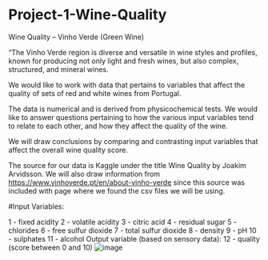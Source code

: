 # Project-1-Wine-Quality
Wine Quality – 
Vinho Verde (Green Wine)

“The Vinho Verde region is diverse and versatile in wine styles and profiles, known for producing not only light and fresh wines, but also complex, structured, and mineral wines.

We would like to work with data that pertains to variables that affect the quality of sets of red and white wines from Portugal.

The data is numerical and is derived from physicochemical tests.
We would like to answer questions pertaining to how the various input variables tend to relate to each other, and how they affect the
quality of the wine.

We will draw conclusions by comparing and contrasting input variables that affect the overall wine quality score.

The source for our data is Kaggle under the title Wine Quality by Joakim Arvidsson. We will also draw information from https://www.vinhoverde.pt/en/about-vinho-verde since this source was included with page where we found the csv files we will be using.

#Input Variables:

1 - fixed acidity
2 - volatile acidity
3 - citric acid
4 - residual sugar
5 - chlorides
6 - free sulfur dioxide
7 - total sulfur dioxide
8 - density
9 - pH
10 - sulphates
11 - alcohol
Output variable (based on sensory data):
12 - quality (score between 0 and 10)
![image](https://github.com/greg-labavitch/Project-1-Wine-Quality/assets/148811493/d55caecb-6b74-431a-96cc-2d581799bd83)

